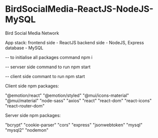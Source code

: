 # BirdSocialMedia-ReactJS-NodeJS-MySQL

Bird Social Media Network

App stack:
frontend side - ReactJS
backend side - NodeJS, Express
database - MySQL

-- to initialise all packages command npm i

-- servser side command to run npm start

-- client side commant to run npm start


Client side npm packages:

"@emotion/react"
"@emotion/styled"
"@mui/icons-material"
"@mui/material"
"node-sass"
"axios"
"react"
"react-dom"
"react-icons"
"react-router-dom"


Server side npm packages:

"bcrypt"
"cookie-parser"
"cors"
"express"
"jsonwebtoken"
"mysql"   
"mysql2"
"nodemon"
